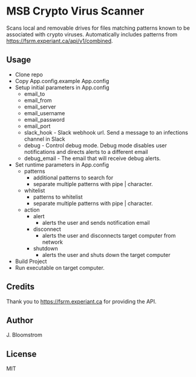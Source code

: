 # MSB Crypto Virus Scanner

Scans local and removable drives for files matching patterns known to be associated with crypto viruses.  Automatically includes patterns from https://fsrm.experiant.ca/api/v1/combined.

## Usage

 - Clone repo
 - Copy App.config.example App.config
 - Setup initial parameters in App.config
   - email_to
   - email_from
   - email_server
   - email_username
   - email_password
   - email_port
   - slack_hook - Slack webhook url. Send a message to an infections channel in Slack
   - debug - Control debug mode. Debug mode disables user notifications and directs alerts to a different email
   - debug_email - The email that will receive debug alerts.
 - Set runtime parameters in App.config
   - patterns 
     - additional patterns to search for
	 - separate multiple patterns with pipe | character.
   - whitelist 
     - patterns to whitelist
	 - separate multiple patterns with pipe | character.
   - action
     - alert 
	   - alerts the user and sends notification email
     - disconnect 
	   - alerts the user and disconnects target computer from network
     - shutdown 
	   - alerts the user and shuts down the target computer
 - Build Project
 - Run executable on target computer.
 

## Credits
 
 Thank you to https://fsrm.experiant.ca for providing the API.
 
## Author
 J. Bloomstrom
 
## License
 MIT
 
 